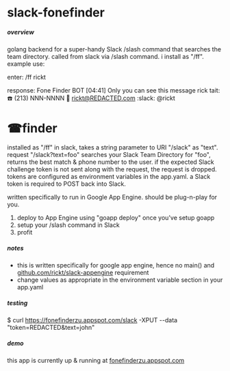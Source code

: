 # slack-fonefinder
##### overview
golang backend for a super-handy Slack /slash command that searches the team directory. called from slack via /slash command. i install as "/ff". example use:

enter: /ff rickt

response: Fone Finder BOT [04:41] Only you can see this message
          rick tait: :phone: (213) NNN-NNNN :email: rickt@REDACTED.com :slack: @rickt

# ☎finder
installed as "/ff" in slack, takes a string parameter to URI "/slack" as "text". request "/slack?text=foo" searches your Slack Team Directory for "foo", returns the best match & phone number to the user. if the expected Slack challenge token is not sent along with the request, the request is dropped. tokens are configured as environment variables in the app.yaml. a Slack token is required to POST back into Slack. 

written specifically to run in Google App Engine. should be plug-n-play for you. 

1) deploy to App Engine using "goapp deploy" once you've setup goapp
2) setup your /slash command in Slack
3) profit

##### notes
* this is written specifically for google app engine, hence no main() and  [github.com/rickt/slack-appengine](https://github.com/rickt/slack-appengine) requirement
* change values as appropriate in the environment variable section in your app.yaml

##### testing
$ curl https://fonefinderzu.appspot.com/slack -XPUT --data "token=REDACTED&text=john"

##### demo
this app is currently up & running at [fonefinderzu.appspot.com](http://fonefinderzu.appspot.com/slack)
